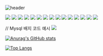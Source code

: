 ![header](https://capsule-render.vercel.app/api?type=waving&color=gradient&height=120&text=Hello!%20It's%20sunniesfish!&animation=twinkling
)

<!-- TypeScript -->
<img src="https://img.shields.io/badge/typescript-3178C6?style=flat-square&logo=typescript&logoColor=white"/>

<!-- React -->
<img src="https://img.shields.io/badge/react-61DAFB?style=flat-square&logo=react&logoColor=white"/>

<!-- Next.js -->
<img src="https://img.shields.io/badge/nextdotjs-000000?style=flat-square&logo=nextdotjs&logoColor=white"/>

<!-- NestJS -->
<img src="https://img.shields.io/badge/nestjs-E0234E?style=flat-square&logo=nestjs&logoColor=white"/>

<!-- Spring Boot -->
<img src="https://img.shields.io/badge/springboot-6DB33F?style=flat-square&logo=springboot&logoColor=white"/>

<!-- Tailwind CSS -->
<img src="https://img.shields.io/badge/tailwindcss-06B6D4?style=flat-square&logo=tailwindcss&logoColor=white"/>

<!-- Recoil -->
<img src="https://img.shields.io/badge/recoil-3578E5?style=flat-square&logo=recoil&logoColor=white"/>

<!-- React Router -->
<img src="https://img.shields.io/badge/reactrouter-CA4245?style=flat-square&logo=reactrouter&logoColor=white"/>

<!-- Cloud Run -->
<img src="https://img.shields.io/badge/googlecloud-4285F4?style=flat-square&logo=googlecloud&logoColor=white"/>

<!-- Docker -->
<img src="https://img.shields.io/badge/docker-2496ED?style=flat-square&logo=docker&logoColor=white"/>

<!-- TanStack Query -->
<img src="https://img.shields.io/badge/reactquery-FF4154?style=flat-square&logo=reactquery&logoColor=white"/>

<!-- GraphQL -->
<img src="https://img.shields.io/badge/graphql-E10098?style=flat-square&logo=graphql&logoColor=white"/>

<!-- Amazon EC2 -->
<img src="https://img.shields.io/badge/amazonec2-FF9900?style=flat-square&logo=amazonec2&logoColor=white"/>

<!-- Amazon S3 -->
<img src="https://img.shields.io/badge/amazons3-569A31?style=flat-square&logo=amazons3&logoColor=white"/>

<!-- GitHub Actions -->
<img src="https://img.shields.io/badge/githubactions-2088FF?style=flat-square&logo=githubactions&logoColor=white"/>

// Mysql 배지 코드 예시
<img src="https://img.shields.io/badge/MySQL-4479A1?style=flat-square&logo=MySQL&logoColor=white"/>

[![Anurag's GitHub stats](https://github-readme-stats.vercel.app/api?username=sunniesfish&theme=aura&show_icons=true)](https://github.com/sunniesfish/github-readme-stats)

[![Top Langs](https://github-readme-stats.vercel.app/api/top-langs/?username=sunniesfish)](https://github.com/sunniesfish/github-readme-stats)
<!--
**sunniesfish/sunniesfish** is a ✨ _special_ ✨ repository because its `README.md` (this file) appears on your GitHub profile.

Here are some ideas to get you started:

- 🔭 I’m currently working on ...
- 🌱 I’m currently learning ...
- 👯 I’m looking to collaborate on ...
- 🤔 I’m looking for help with ...
- 💬 Ask me about ...
- 📫 How to reach me: ...
- 😄 Pronouns: ...
- ⚡ Fun fact: ...
-->
